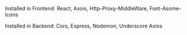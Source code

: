 Installed in Frontend:
React,
Axois,
Http-Proxy-MiddleWare,
Font-Asome-Icons

Installed in Backend:
Cors,
Express,
Nodemon,
Underscore
Axios
